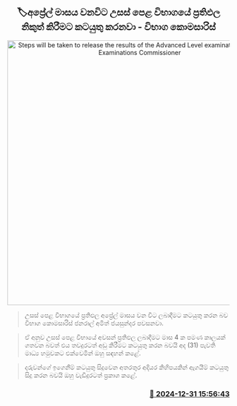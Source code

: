 <p align='center'><b><h2 align='center' title='Steps will be taken to release the results of the Advanced Level examination by April - Examinations Commissioner'>🏷අප්‍රේල් මාසය වනවිට උසස් පෙළ විභාගයේ ප්‍රතිඵල නිකුත් කිරීමට කටයුතු කරනවා - විභාග කොමසාරිස්</h2></b></p>
<p align='center'><img src='https://helakuru.sgp1.cdn.digitaloceanspaces.com/esana/images/lib/amith-jayasundara-tdc.jpg' width='600' alt='Steps will be taken to release the results of the Advanced Level examination by April - Examinations Commissioner'></p>

> උසස් පෙළ විභාගයේ ප්‍රතිඵල අප්‍රේල් මාසය වන විට ලබාදීමට කටයුතු කරන බව විභාග කොමසාරිස් ජනරාල් අමිත් ජයසුන්දර පවසනවා.

> ඒ අනුව උසස් පෙළ විභායේ අවසන් ප්‍රතිඵල ලබාදීමට මාස 4 ක පමණ කාලයක් ගතවන බවත් එය තවදුරටත් අඩු කිරීමට කටයුතු කරන බවයි අද (31) පැවති මාධ්‍ය හමුවකට එක්වෙමින් ඔහු සඳහන් කළේ.

> දරුවන්ගේ ඉගෙනීම් කටයුතු සිදුවෙන අතරතුර අදියර කිහිපයකින් ඇගයීම් කටයුතු සිදු කරන බවයි ඔහු වැඩිදුරටත් ප්‍රකාශ කළේ.  



<h3 align='right'><a href='https://www.helakuru.lk/esana/p/106226/'>📅 2024-12-31 15:56:43</a></h3>
